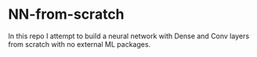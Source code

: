 # NN-from-scratch

In this repo I attempt to build a neural network with Dense and Conv layers from scratch with no external ML packages.
